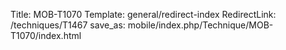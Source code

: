Title: MOB-T1070
Template: general/redirect-index
RedirectLink: /techniques/T1467
save_as: mobile/index.php/Technique/MOB-T1070/index.html